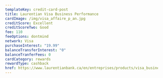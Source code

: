 ```yaml
---
templateKey: credit-card-post
title: Laurentian Visa Business Performance
cardImage: /img/visa_affaire_p_an.jpg
creditScore: Excellent
creditScoreTwo: Good
fee: 110
feeOptions: dontmind
network: Visa
purchaseInterest: "19.99"
balanceTransferInterest: "0"
balanceTranferFees: 0
cardCategory: rewards
rewardType: cashback
href: https://www.laurentianbank.ca/en/entreprises/products/visa_business_performance.html
---
```

